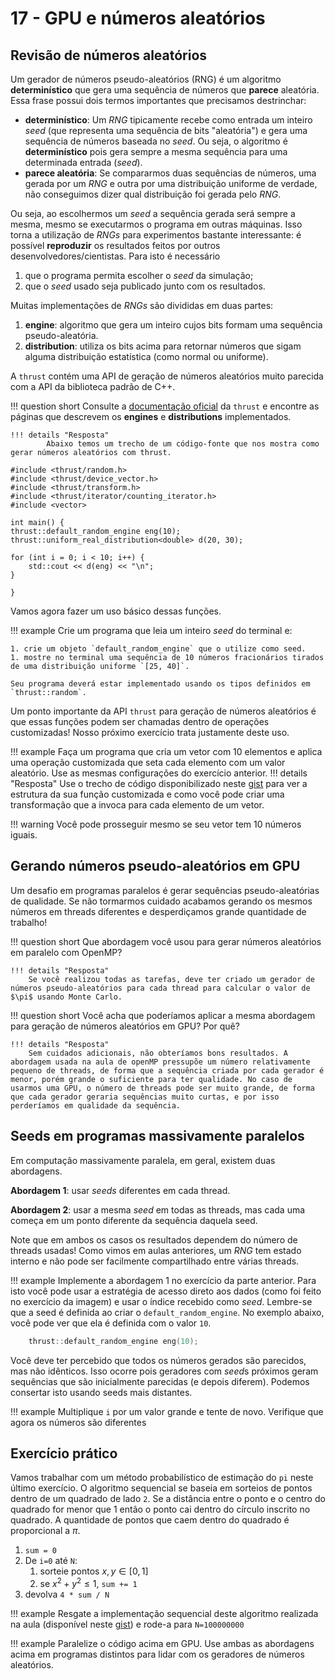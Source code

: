 # 17 - GPU e números aleatórios

## Revisão de números aleatórios

Um gerador de números pseudo-aleatórios (RNG) é um algoritmo **determinístico** que gera uma sequência de números que **parece** aleatória. Essa frase possui dois termos importantes que precisamos destrinchar:

* **determinístico**: Um *RNG* tipicamente recebe como entrada um inteiro *seed* (que representa uma sequência de bits "aleatória") e gera uma sequência de números baseada no *seed*. Ou seja, o algoritmo é **determinístico** pois gera sempre a mesma sequência para uma determinada entrada (*seed*).
* **parece aleatória**: Se compararmos duas sequências de números, uma gerada por um *RNG* e outra por uma distribuição uniforme de verdade, não conseguimos dizer qual distribuição foi gerada pelo *RNG*.

Ou seja, ao escolhermos um *seed* a sequência gerada será sempre a mesma, mesmo se executarmos o programa em outras máquinas. Isso torna a utilização de *RNGs* para experimentos bastante interessante: é possível **reproduzir** os resultados feitos por outros desenvolvedores/cientistas. Para isto é necessário

1. que o programa permita escolher o *seed* da simulação;
1. que o *seed* usado seja publicado junto com os resultados.

Muitas implementações de *RNGs*  são divididas em duas partes:

1. **engine**: algoritmo que gera um inteiro cujos bits formam uma sequência pseudo-aleatória.
1. **distribution**: utiliza os bits acima para retornar números que sigam alguma distribuição estatística (como normal ou uniforme).

A `thrust` contém uma API de geração de números aleatórios muito parecida com a API da biblioteca padrão de C++.

!!! question short
    Consulte a [documentação oficial](https://thrust.github.io/doc/modules.html) da `thrust` e encontre as páginas que descrevem os **engines** e **distributions** implementados.


    
    !!! details "Resposta"
            Abaixo temos um trecho de um código-fonte que nos mostra como gerar números aleatórios com thrust.
```
#include <thrust/random.h>
#include <thrust/device_vector.h>
#include <thrust/transform.h>
#include <thrust/iterator/counting_iterator.h>
#include <vector>

int main() {
thrust::default_random_engine eng(10);
thrust::uniform_real_distribution<double> d(20, 30);

for (int i = 0; i < 10; i++) {
    std::cout << d(eng) << "\n";
}

}
```


Vamos agora fazer um uso básico dessas funções.

!!! example
    Crie um programa que leia um inteiro *seed* do terminal e:

    1. crie um objeto `default_random_engine` que o utilize como seed.
    1. mostre no terminal uma sequência de 10 números fracionários tirados de uma distribuição uniforme `[25, 40]`.

    Seu programa deverá estar implementado usando os tipos definidos em `thrust::random`.

Um ponto importante da API `thrust` para geração de números aleatórios é que essas funções podem ser chamadas dentro de operações customizadas! Nosso próximo exercício trata justamente deste uso.

!!! example
    Faça um programa que cria um vetor com 10 elementos e aplica uma operação customizada que seta cada elemento com um valor aleatório. Use as mesmas configurações do exercício anterior. 
    !!! details "Resposta"
        Use o trecho de código disponibilizado neste [gist](https://gist.github.com/andrefmb/df1f7d24077fb1a510c680cfffcdee75) para ver a estrutura da sua função customizada e como você pode criar uma transformação que a invoca para cada elemento de um vetor. 

!!! warning
    Você pode prosseguir mesmo se seu vetor tem 10 números iguais.

## Gerando números pseudo-aleatórios em GPU

Um desafio em programas paralelos é gerar sequências pseudo-aleatórias de qualidade. Se não tormarmos cuidado acabamos gerando os mesmos números em threads diferentes e desperdiçamos grande quantidade de trabalho!

!!! question short
    Que abordagem você usou para gerar números aleatórios em paralelo com OpenMP?
    
    !!! details "Resposta"
        Se você realizou todas as tarefas, deve ter criado um gerador de números pseudo-aleatórios para cada thread para calcular o valor de $\pi$ usando Monte Carlo.

!!! question short
    Você acha que poderíamos aplicar a mesma abordagem para geração de números aleatórios em GPU? Por quê?

    !!! details "Resposta"
        Sem cuidados adicionais, não obteríamos bons resultados. A abordagem usada na aula de openMP pressupõe um número relativamente pequeno de threads, de forma que a sequência criada por cada gerador é menor, porém grande o suficiente para ter qualidade. No caso de usarmos uma GPU, o número de threads pode ser muito grande, de forma que cada gerador geraria sequências muito curtas, e por isso perderíamos em qualidade da sequência. 

## Seeds em programas massivamente paralelos

Em computação massivamente paralela, em geral, existem duas abordagens.

**Abordagem 1**: usar *seeds* diferentes em cada thread.

**Abordagem 2**: usar a mesma *seed* em todas as threads, mas cada uma começa em um ponto diferente da sequência daquela seed.

Note que em ambos os casos os resultados dependem do número de threads usadas! Como vimos em aulas anteriores, um *RNG* tem estado interno e não pode ser facilmente compartilhado entre várias threads.


!!! example
    Implemente a abordagem 1 no exercício da parte anterior. Para isto você pode usar a estratégia de acesso direto aos dados (como foi feito no exercício da imagem) e usar o índice recebido como *seed*. Lembre-se que a seed é definida ao criar o `default_random_engine`. No exemplo abaixo, você pode ver que ela é definida com o valor `10`. 
```c++
    thrust::default_random_engine eng(10);
```
Você deve ter percebido que todos os números gerados são parecidos, mas não idênticos. Isso ocorre pois geradores com *seed*s próximos geram sequências que são inicialmente parecidas (e depois diferem). Podemos consertar isto usando seeds mais distantes.

!!! example
    Multiplique `i` por um valor grande e tente de novo. Verifique que agora os números são diferentes


## Exercício prático 

Vamos trabalhar com um método probabilístico de estimação do `pi` neste último exercício. O algoritmo sequencial se baseia em sorteios de pontos dentro de um quadrado de lado `2`. Se a distância entre o ponto e o centro do quadrado for menor que 1 então o ponto cai dentro do círculo inscrito no quadrado. A quantidade de pontos que caem dentro do quadrado é proporcional a $\pi$. 

1. `sum = 0`
1. De `i=0` até `N`:
    1. sorteie pontos $x,y \in [0,1]$
    1. se $x^2 + y^2 \leq 1$, `sum += 1`
1. devolva `4 * sum / N`

!!! example 
    Resgate a implementação sequencial deste algoritmo realizada na aula (disponível neste [gist](https://gist.github.com/andrefmb/ce5e282c6b9cdf80b5fcbbd71642d497)) e rode-a para `N=100000000`

!!! example
    Paralelize o código acima em GPU. Use ambas as abordagens acima em programas distintos para lidar com os geradores de números aleatórios.